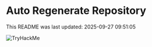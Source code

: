 # Auto Regenerate Repository

This README was last updated: 2025-09-27 09:51:05

 ![TryHackMe](https://tryhackme.com/badge/533634)